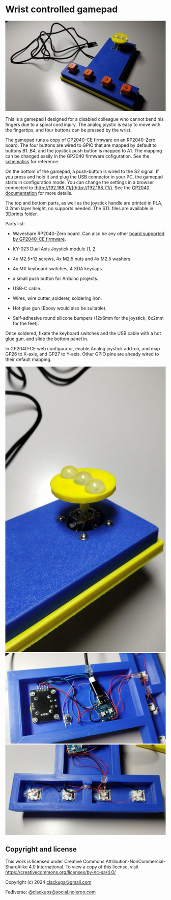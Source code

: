 # Wrist controlled gamepad

![gamepad top view](img01.jpeg)

This is a gamepad I designed for a disabled colleague who cannot bend
his fingers due to a spinal cord injury. The analog joystic is easy to
move with the fingertips, and four buttons can be pressed by the
wrist.

The gamepad runs a copy of [GP2040-CE
firmware](https://gp2040-ce.info/) on an RP2040-Zero board. The four
buttons are wired to GPIO that are mapped by default to buttons
B1..B4, and the joystick push button is mapped to A1. The mapping can
be changed easily in the GP2040 firmware cofiguration. See the
[schematics](wrist_gamepad_schematics.pdf) for reference.

On the bottom of the gamepad, a push-button is wired to the S2
signal. If you press and hold it and plug the USB connector in your
PC, the gamepad starts in configuration mode. You can change the
settings in a browser connected to
[http://192.168.7.1/](http://192.168.7.1/). See the [GP2040
documentation](https://gp2040-ce.info/web-configurator/) for more
details.

The top and bottom parts, as well as the joystick handle are printed
in PLA, 0.2mm layer height, no supports needed. The STL files are
available in [3Dprints](3Dprints/) folder.

Parts list:

* Waveshare RP2040-Zero board. Can also be any other [board supported
  by GP2040-CE firmware](https://gp2040-ce.info/downloads).

* KY-023 Dual Axis Joystick module
  ([1](https://www.amazon.com/dp/B0BPGRN48J),
  [2](https://www.aliexpress.com/item/2251832715984578.html).

* 4x M2.5*12 screws, 4x M2.5 nuts and 4x M2.5 washers.

* 4x MX keyboard switches, 4 XDA keycaps.

* a small push button for Arduino projects.

* USB-C cable.

* Wires, wire cutter, solderer, soldering iron.

* Hot glue gun (Epoxy would also be suitable).

* Self-adhesive round silicone bumpers (12x6mm for the joystick, 6x2mm
  for the feet).


Once soldered, fixate the keyboard switches and the USB cable with a
hot glue gun, and slide the bottom panel in.

In GP2040-CE web configurator, enable Analog joystick add-on, and map
GP26 to X-axis, and GP27 to Y-axis. Other GPIO pins are already wired
to their default mapping.


![gamepad top view](img02.jpeg)
![gamepad top view](img03.jpeg)
![gamepad top view](img04.jpeg)



## Copyright and license

This work is licensed under Creative Commons
Attribution-NonCommercial-ShareAlike 4.0 International. To view a copy
of this license, visit
https://creativecommons.org/licenses/by-nc-sa/4.0/

Copyright (c) 2024 clackups@gmail.com

Fediverse: [@clackups@social.noleron.com](https://social.noleron.com/@clackups)
